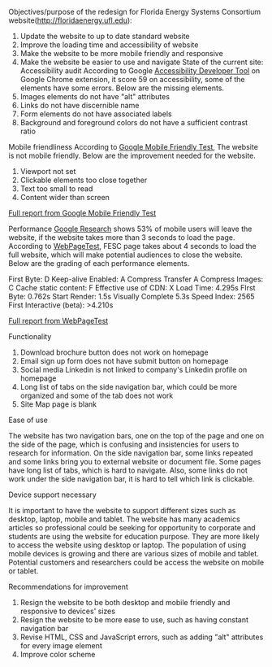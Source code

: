 Objectives/purpose of the redesign for Florida Energy Systems Consortium website(http://floridaenergy.ufl.edu):

1.	Update the website to up to date standard website
2.	Improve the loading time and accessibility of website
3.	Make the website to be more mobile friendly and responsive
4.	Make the website be easier to use and navigate
State of the current site:
Accessibility audit
According to Google [Accessibility Developer Tool](https://chrome.google.com/webstore/detail/accessibility-developer-t/fpkknkljclfencbdbgkenhalefipecmb) on Google Chrome extension, it score 59 on accessibility, some of the elements have some errors. Below are the missing elements.
1.	Images elements do not have "alt" attributes
2.	Links do not have discernible name
3.	Form elements do not have associated labels
4.	Background and foreground colors do not have a sufficient contrast ratio
 
Mobile friendliness
According to [Google Mobile Friendly Test](https://search.google.com/test/mobile-friendly), The website is not mobile friendly. Below are the improvement needed for the website.
1.	Viewport not set
2.	Clickable elements too close together
3.	Text too small to read
4.	Content wider than screen

[Full report from Google Mobile Friendly Test](https://search.google.com/test/mobile-friendly?utm_source=gws&utm_medium=onebox&utm_campaign=suit&id=NRVyv-fOUoYofz6Goq9JwA)

Performance 
[Google Research](https://think.storage.googleapis.com/docs/mobile-page-speed-new-industry-benchmarks.pdf) shows 53% of mobile users will leave the website, if the website takes more than 3 seconds to load the page. According to [WebPageTest](https://www.webpagetest.org), FESC page takes about 4 seconds to load the full website, which will make potential audiences to close the website. Below are the grading of each performance elements.

First Byte: D
Keep-alive Enabled: A
Compress Transfer A
Compress Images: C
Cache static content: F
Effective use of CDN: X
Load Time: 4.295s
FIrst Byte: 0.762s
Start Render: 1.5s
Visually Complete 5.3s
Speed Index: 2565
First Interactive (beta): >4.210s

[Full report from WebPageTest](https://www.webpagetest.org/result/180712_MS_cfb7355977acf02f1f9082318b489b11/1/details/#waterfall_view_step1)

Functionality 

1.	Download brochure button does not work on homepage
2.	Email sign up form does not have submit button on homepage
3.	Social media Linkedin is not linked to company's Linkedin profile on homepage
4.	Long list of tabs on the side navigation bar, which could be more organized and some of the tab does not work 
5.	Site Map page is blank

Ease of use 

The website has two navigation bars, one on the top of the page and one on the side of the page, which is confusing and insistencies for users to research for information. On the side navigation bar, some links repeated and some links bring you to external website or document file. Some pages have long list of tabs, which is hard to navigate. Also, some links do not work under the side navigation bar, it is hard to tell which link is clickable.

Device support necessary

It is important to have the website to support different sizes such as desktop, laptop, mobile and tablet. The website has many academics articles so professional could be seeking for opportunity to corporate and students are using the website for education purpose. They are more likely to access the website using desktop or laptop.  The population of using mobile devices is growing and there are various sizes of mobile and tablet. Potential customers and researchers could be access the website on mobile or tablet.


Recommendations for improvement

1.	Resign the website to be both desktop and mobile friendly and responsive to devices' sizes
2.	Resign the website to be more ease to use, such as having constant navigation bar
3.	Revise HTML, CSS and JavaScript errors, such as adding "alt" attributes for every image element
4.	Improve color scheme
